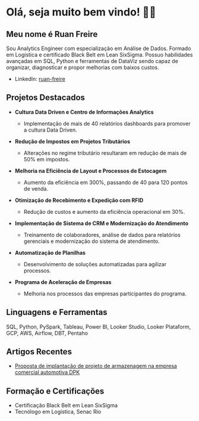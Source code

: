 # Olá, seja muito bem vindo! 🎲😁 
##  Meu nome é Ruan Freire
Sou Analytics Engineer com especialização em Análise de Dados. Formado em Logística e certificado Black Belt em Lean SixSigma. 
Possuo habilidades avançadas em SQL, Python e ferramentas de DataViz sendo capaz de organizar, diagnosticar e propor melhorias com baixos custos.


- LinkedIn: [ruan-freire](https://www.linkedin.com/in/ruanfreire/)

## Projetos Destacados

- **Cultura Data Driven e Centro de Informações Analytics**
  - Implementação de mais de 40 relatórios dashboards para promover a cultura Data Driven.

- **Redução de Impostos em Projetos Tributários**
  - Alterações no regime tributário resultaram em redução de mais de 50% em impostos.

- **Melhoria na Eficiência de Layout e Processos de Estocagem**
  - Aumento da eficiência em 300%, passando de 40 para 120 pontos de venda.

- **Otimização de Recebimento e Expedição com RFID**
  - Redução de custos e aumento da eficiência operacional em 30%.

- **Implementação de Sistema de CRM e Modernização do Atendimento**
  - Treinamento de colaboradores, análise de dados para relatórios gerenciais e modernização do sistema de atendimento.

- **Automatização de Planilhas**
  - Desenvolvimento de soluções automatizadas para agilizar processos.

- **Programa de Aceleração de Empresas**
  - Melhoria nos processos das empresas participantes do programa.

## Linguagens e Ferramentas

SQL, Python, PySpark, Tableau, Power BI, Looker Studio, Looker Plataform, GCP, AWS, Airflow, DBT, Pentaho

## Artigos Recentes

- [Proposta de implantação de projeto de armazenagem na empresa comercial automotiva DPK](http://www.fmepro.org/ojs/index.php/aem/article/view/300/153)

## Formação e Certificações

- Certificação Black Belt em Lean SixSigma
- Tecnólogo em Logística, Senac Rio

